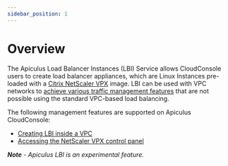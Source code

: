 ```yaml
---
sidebar_position: 1
---
```

# Overview

The Apiculus Load Balancer Instances (LBI) Service allows CloudConsole users to create load balancer appliances, which are Linux Instances pre-loaded with a [Citrix NetScaler VPX](https://www.netscaler.com/platform/vpx-virtual-machine) image. LBI can be used with VPC networks to [achieve various traffic management features](https://docs.apiculus.com/hc/en-in/articles/13107360073501) that are not possible using the standard VPC-based load balancing.

The following management features are supported on Apiculus CloudConsole:

- [Creating LBI inside a VPC](https://docs.apiculus.com/hc/en-in/articles/13261735201437)
- [Accessing the NetScaler VPX control panel](https://docs.apiculus.com/hc/en-in/articles/13261912336925)

_**Note** - Apiculus LBI is an experimental feature._